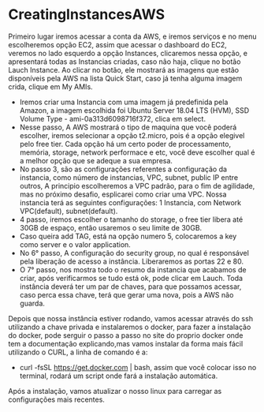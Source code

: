 # CreatingInstancesAWS

Primeiro lugar iremos acessar a conta da AWS, e iremos serviços e no menu escolheremos opção EC2, assim que acessar o dashboard do EC2, veremos no lado esquerdo a opção Instances, clicaremos nessa opção, e apresentará todas as Instancias criadas, caso não haja, clique no botão Lauch Instance.
Ao clicar no botão, ele mostrará as imagens que estão disponíveis pela AWS na lista Quick Start, caso já tenha alguma imagem crida, clique em My AMIs.
 - Iremos criar uma Instancia com uma imagem já predefinida pela Amazon, a imagem escolhida foi Ubuntu Server 18.04 LTS (HVM), SSD Volume Type - ami-0a313d6098716f372, clica em select.
 - Nesse passo, A AWS mostrará o tipo de maquina que você poderá escolher, iremos selecionar a opção t2.micro, pois é a opção elegivel pelo free tier. Cada opção há um certo poder de processamento, memória, storage, network performace e etc, você deve escolher qual é a melhor opção que se adeque a sua empresa.
 - No passo 3, são as configurações referentes a configuração da instancia, como número de instancias, VPC, subnet, public IP entre outros, A principio escolheremos a VPC padrão, para o fim de agilidade, mas no próximo desafio, esplicarei como criar uma VPC. Nossa instancia terá as seguintes configurações: 1 Instancia, com Network VPC(default), subnet(default).
 - 4 passo, iremos escolher o tamanho do storage, o free tier libera até 30GB de espaço, então usaremos o seu limite de 30GB.
 - Caso queira add TAG, está na opção numero 5, colocaremos a key como server e o valor application.
 - No 6° passo, A configuração do security group, no qual é responsável pela liberação de acesso a instância. Liberaremos as portas 22 e 80.
 - O 7° passo, nos mostra todo o resumo da instancia que acabamos de criar, após verificarmos se tudo está ok, pode clicar em Lauch.
Toda instância deverá ter um par de chaves, para que possamos acessar, caso perca essa chave, terá que gerar uma nova, pois a AWS não guarda.


Depois que nossa instância estiver rodando, vamos acessar através do ssh utilizando a chave privada e instalaremos o docker, para fazer a instalação do docker, pode serguir o passo a passo no site do proprio docker onde tem a documentação explicando,mas vamos instalar da forma mais fácil utilizando o CURL, a linha de comando é a: 
* curl -fsSL https://get.docker.com | bash, assim que você colocar isso no terminal, rodará um script onde fará a instalação automática.


Após a instalação, vamos atualizar o nosso linux para carregar as configurações mais recentes.
